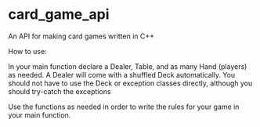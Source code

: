 # card_game_api
An API for making card games written in C++


How to use:

In your main function declare a Dealer, Table, and as many Hand (players) as needed.
A Dealer will come with a shuffled Deck automatically. You should not have to use
the Deck or exception classes directly, although you should try-catch the exceptions

Use the functions as needed in order to write the rules for your game in your main function.
